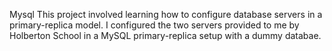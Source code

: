 Mysql
This project involved learning how to configure database servers in a primary-replica model. I configured the two servers provided to me by Holberton School in a MySQL primary-replica setup with a dummy databae.

